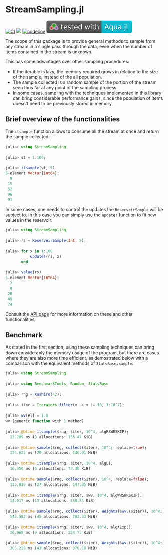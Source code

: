 # StreamSampling.jl

[![CI](https://github.com/JuliaDynamics/StreamSampling.jl/workflows/CI/badge.svg)](https://github.com/JuliaDynamics/StreamSampling.jl/actions?query=workflow%3ACI)
[![](https://img.shields.io/badge/docs-stable-blue.svg)](https://juliadynamics.github.io/StreamSampling.jl/stable/)
[![codecov](https://codecov.io/gh/JuliaDynamics/StreamSampling.jl/graph/badge.svg?token=F8W0MC53Z0)](https://codecov.io/gh/JuliaDynamics/StreamSampling.jl)
[![Aqua QA](https://raw.githubusercontent.com/JuliaTesting/Aqua.jl/master/badge.svg)](https://github.com/JuliaTesting/Aqua.jl)

The scope of this package is to provide general methods to sample from any stream in a single pass through the data, even when 
the number of items contained in the stream is unknown.

This has some advantages over other sampling procedures:

- If the iterable is lazy, the memory required grows in relation to the size of the sample, instead of the all population.
- The sample collected is a random sample of the portion of the stream seen thus far at any point of the sampling process.
- In some cases, sampling with the techniques implemented in this library can bring considerable performance gains, since
  the population of items doesn't need to be previously stored in memory.
  
## Brief overview of the functionalities

The `itsample` function allows to consume all the stream at once and return the sample collected:

```julia
julia> using StreamSampling

julia> st = 1:100;

julia> itsample(st, 5)
5-element Vector{Int64}:
  9
 15
 52
 96
 91
```
In some cases, one needs to control the updates the `ReservoirSample` will be subject to. In this case
you can simply use the `update!` function to fit new values in the reservoir:

```julia
julia> using StreamSampling

julia> rs = ReservoirSample(Int, 5);

julia> for x in 1:100
           update!(rs, x)
       end

julia> value(rs)
5-element Vector{Int64}:
  7
  9
 20
 49
 74
```

Consult the [API page](https://juliadynamics.github.io/StreamSampling.jl/stable/) for more information on these and other functionalities.

## Benchmark

As stated in the first section, using these sampling techniques can bring down considerably the memory usage of the program, 
but there are cases where they are also more time efficient, as demostrated below with a comparison with the 
equivalent methods of `StatsBase.sample`:

```julia
julia> using StreamSampling

julia> using BenchmarkTools, Random, StatsBase

julia> rng = Xoshiro(42);

julia> iter = Iterators.filter(x -> x != 10, 1:10^7);

julia> wv(el) = 1.0
wv (generic function with 1 method)

julia> @btime itsample($rng, $iter, 10^4, algRSWRSKIP);
  12.209 ms (8 allocations: 156.47 KiB)

julia> @btime sample($rng, collect($iter), 10^4; replace=true);
  134.622 ms (20 allocations: 146.91 MiB)

julia> @btime itsample($rng, $iter, 10^4, algL);
  10.450 ms (6 allocations: 78.30 KiB)

julia> @btime sample($rng, collect($iter), 10^4; replace=false);
  135.039 ms (27 allocations: 147.05 MiB)

julia> @btime itsample($rng, $iter, $wv, 10^4, algWRSWRSKIP);
  14.017 ms (13 allocations: 568.84 KiB)

julia> @btime sample($rng, collect($iter), Weights($wv.($iter)), 10^4; replace=true);
  543.582 ms (45 allocations: 702.33 MiB)

julia> @btime itsample($rng, $iter, $wv, 10^4, algAExpJ);
  20.968 ms (9 allocations: 234.73 KiB)

julia> @btime sample($rng, collect($iter), Weights($wv.($iter)), 10^4; replace=false);
  305.226 ms (43 allocations: 370.19 MiB)
```

